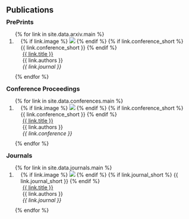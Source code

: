<!-- <h2 id="publications" style="margin: 2px 0px -15px;">Publications</h2>

<div class="journals">
<ol class="bibliography"> -->


<h2 id="publications" style="margin: 20px 0px 10px;">Publications</h2>






<!-- Sub-item "Preprints" under "Publications" -->
<h3 id="arxiv" style="margin: 10px 0px 10px;">PrePrints</h3> <!-- Add this line -->

<div class="arxiv">
<ol class="bibliography">
{% for link in site.data.arxiv.main %}
<li style="margin-bottom: 10px;"> <!-- Adjust the bottom margin to reduce the gap -->
  <div class="pub-row">
    <div class="col-sm-3 abbr" style="position: relative;padding-right: 15px;padding-left: 15px;">
      {% if link.image %} 
      <img src="{{ link.image }}" class="teaser img-fluid z-depth-1" style="width=100;height=40%">
      {% endif %}
      {% if link.conference_short %} 
      <abbr class="badge">{{ link.conference_short }}</abbr>
      {% endif %}
    </div>
    <div class="col-sm-9" style="position: relative;padding-right: 15px;padding-left: 20px;">
        <div class="title"><a href="{{ link.pdf }}">{{ link.title }}</a></div>
        <div class="author">{{ link.authors }}</div>
        <div class="periodical"><em>{{ link.journal }}</em></div>
      <div class="links">
        <!-- Link buttons -->
      </div>
    </div>
  </div>
</li>
<!-- Removed the <br> tag here -->
{% endfor %}
</ol>
</div>

<!-- Sub-item "Conferences" under "Publications" -->
<h3 id="conferences" style="margin: 10px 0px 10px;">Conference Proceedings</h3> <!-- Add this line -->

<div class="conferences">
<ol class="bibliography">
{% for link in site.data.conferences.main %}
<li style="margin-bottom: 10px;"> <!-- Adjust the bottom margin to reduce the gap -->
  <div class="pub-row">
    <div class="col-sm-3 abbr" style="position: relative;padding-right: 15px;padding-left: 15px;">
      {% if link.image %} 
      <img src="{{ link.image }}" class="teaser img-fluid z-depth-1" style="width=100;height=40%">
      {% endif %}
      {% if link.conference_short %} 
      <abbr class="badge">{{ link.conference_short }}</abbr>
      {% endif %}
    </div>
    <div class="col-sm-9" style="position: relative;padding-right: 15px;padding-left: 20px;">
        <div class="title"><a href="{{ link.pdf }}">{{ link.title }}</a></div>
        <div class="author">{{ link.authors }}</div>
        <div class="periodical"><em>{{ link.conference }}</em></div>
      <div class="links">
        <!-- Link buttons -->
      </div>
    </div>
  </div>
</li>
<!-- Removed the <br> tag here -->
{% endfor %}
</ol>
</div>


<h3 id="journals" style="margin: 10px 0px 10px;">Journals</h3>

<div class="journals">
<ol class="bibliography">
{% for link in site.data.journals.main %}
<li style="margin-bottom: 10px;"> <!-- Adjust the bottom margin to reduce the gap -->
  <div class="pub-row">
    <div class="col-sm-3 abbr" style="position: relative;padding-right: 15px;padding-left: 15px;">
      {% if link.image %} 
      <img src="{{ link.image }}" class="teaser img-fluid z-depth-1" style="width=100;height=40%">
      {% endif %}
      {% if link.journal_short %} 
      <abbr class="badge">{{ link.journal_short }}</abbr>
      {% endif %}
    </div>
    <div class="col-sm-9" style="position: relative;padding-right: 15px;padding-left: 20px;">
        <div class="title"><a href="{{ link.pdf }}">{{ link.title }}</a></div>
        <div class="author">{{ link.authors }}</div>
        <div class="periodical"><em>{{ link.journal }}</em></div>
      <div class="links">
        <!-- Link buttons -->
      </div>
    </div>
  </div>
</li>
<!-- Removed the <br> tag here -->
{% endfor %}
</ol>
</div>